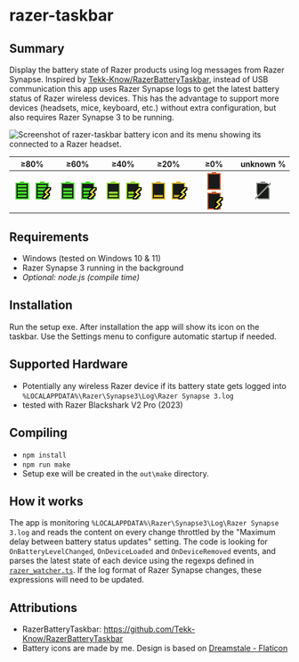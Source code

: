 # razer-taskbar

## Summary

Display the battery state of Razer products using log messages from Razer Synapse.
Inspired by [Tekk-Know/RazerBatteryTaskbar](https://github.com/Tekk-Know/RazerBatteryTaskbar), instead of USB communication this app uses Razer Synapse logs to get the latest battery status of Razer wireless devices. This has the advantage to support more devices (headsets, mice, keyboard, etc.) without extra configuration, but also requires Razer Synapse 3 to be running.  
  
![Screenshot of razer-taskbar battery icon and its menu showing its connected to a Razer headset.](docs/screenshot.png)  

| ≥80% | ≥60% | ≥40% | ≥20% | ≥0% | unknown % |
|:-:|:-:|:-:|:-:|:-:|:-:|
![100%](src/assets/battery100_@2x.png) ![100% charging](src/assets/battery100_chrg_@2x.png)|![75%](src/assets/battery75_@2x.png) ![75% charging](src/assets/battery75_chrg_@2x.png)|![50%](src/assets/battery50_@2x.png) ![50% charging](src/assets/battery50_chrg_@2x.png)|![25%](src/assets/battery25_@2x.png) ![25% charging](src/assets/battery25_chrg_@2x.png)|![0%](src/assets/battery0_@2x.png) ![0% charging](src/assets/battery0_chrg_@2x.png)|![battery unknown](src/assets/battery_unknown_@2x.png)

## Requirements

* Windows (tested on Windows 10 & 11)
* Razer Synapse 3 running in the background
* _Optional: node.js (compile time)_

## Installation

Run the setup exe. After installation the app will show its icon on the taskbar. Use the Settings menu to configure automatic startup if needed.

## Supported Hardware

* Potentially any wireless Razer device if its battery state gets logged into  
`%LOCALAPPDATA%\Razer\Synapse3\Log\Razer Synapse 3.log`
* tested with Razer Blackshark V2 Pro (2023)

## Compiling

* `npm install`
* `npm run make`
* Setup exe will be created in the `out\make` directory.

## How it works

The app is monitoring `%LOCALAPPDATA%\Razer\Synapse3\Log\Razer Synapse 3.log` and reads the content on every change throttled by the "Maximum delay between battery status updates" setting. The code is looking for `OnBatteryLevelChanged`, `OnDeviceLoaded` and `OnDeviceRemoved` events, and parses the latest state of each device using the regexps defined in [`razer_watcher.ts`](https://github.com/sanraith/razer-taskbar/blob/064479012c2585abe8d266e9fd33db668623355a/src/razer_watcher.ts#L39-L41).
If the log format of Razer Synapse changes, these expressions will need to be updated.

## Attributions

* RazerBatteryTaskbar: <https://github.com/Tekk-Know/RazerBatteryTaskbar>
* Battery icons are made by me. Design is based on [Dreamstale - Flaticon](https://www.flaticon.com/free-icons/battery)
